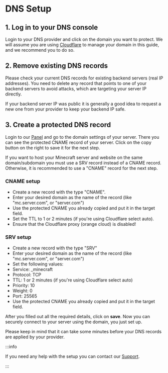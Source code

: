 # DNS Setup

## 1. Log in to your DNS console
Login to your DNS provider and click on the domain you want to protect.
We will assume you are using [Cloudflare](https://dash.cloudflare.com) to manage your domain in this guide, and we recommend you to do so.

## 2. Remove existing DNS records
Please check your current DNS records for existing backend servers (real IP addresses).
You need to delete any record that points to one of your backend servers to avoid attacks, which are targeting your server IP directly.

If your backend server IP was public it is generally a good idea to request a new one from your provider
to keep your backend IP safe.

## 3. Create a protected DNS record
Login to our [Panel](https://panel.neoprotect.net) and go to the domain settings of your server.
There you can see the protected CNAME record of your server. Click on the copy button on the right to save it for the next step.

If you want to host your Minecraft server and website on the same domain/subdomain
you must use a SRV record instead of a CNAME record.
Otherwise, it is recommended to use a "CNAME" record for the next step.

### CNAME setup
- Create a new record with the type "CNAME".
- Enter your desired domain as the name of the record (like "mc.server.com", or "server.com")
- Use the protected CNAME you already copied and put it in the target field.
- Set the TTL to 1 or 2 minutes (if you're using Cloudflare select auto).
- Ensure that the Cloudflare proxy (orange cloud) is disabled!

### SRV setup
- Create a new record with the type "SRV"
- Enter your desired domain as the name of the record (like "mc.server.com", or "server.com")
- Set the following values:
- Service: _minecraft
- Protocol: TCP
- TTL: 1 or 2 minutes (if you're using Cloudflare select auto)
- Priority: 10
- Weight: 0
- Port: 25565
- Use the protected CNAME you already copied and put it in the target field.

After you filled out all the required details, click on **save**.
Now you can securely connect to your server using the domain, you just set up.

Please keep in mind that it can take some minutes before your DNS records are applied by your provider.

:::info

If you need any help with the setup you can contact our [Support](../support.md).

:::
